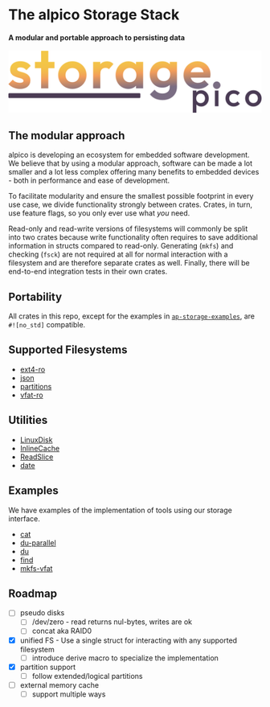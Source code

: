 # The alpico Storage Stack

#### A modular and portable approach to persisting data

[![storage.pico logo](.logo.png)](https://github.com/alpico/storage.pico)

## The modular approach

alpico is developing an ecosystem for embedded software development.
We believe that by using a modular approach, software can be made a
lot smaller and a lot less complex offering many benefits to embedded
devices - both in performance and ease of development.

To facilitate modularity and ensure the smallest possible footprint in
every use case, we divide functionality strongly between crates.
Crates, in turn, use feature flags, so you only ever use what *you*
need.

Read-only and read-write versions of filesystems will commonly be
split into two crates because write functionality often requires to
save additional information in structs compared to read-only.
Generating (`mkfs`) and checking (`fsck`) are not required at all for
normal interaction with a filesystem and are therefore separate crates
as well.  Finally, there will be end-to-end integration tests in their
own crates.



## Portability

All crates in this repo, except for the examples in [`ap-storage-examples`](./creates/ap-storage-examples), are `#![no_std]` compatible.

## Supported Filesystems

- [ext4-ro](./crates/ap-storage-ext4-ro/)
- [json](./crates/ap-storage-json/)
- [partitions](./crates/ap-storage-partition/)
- [vfat-ro](./crates/ap-storage-vfat-ro/)

## Utilities

- [LinuxDisk](./crates/ap-storage-linux/)
- [InlineCache](./crates/ap-storage-memory/)
- [ReadSlice](./crates/ap-storage-memory/)
- [date](./crates/ap-date/)

## Examples

We have examples of the implementation of tools using our storage interface.

- [cat](./crates/ap-storage-examples/src/bin/cat.rs)
- [du-parallel](./crates/ap-storage-examples/src/bin/du-parallel.rs)
- [du](./crates/ap-storage-examples/src/bin/du.rs)
- [find](./crates/ap-storage-examples/src/bin/find.rs)
- [mkfs-vfat](./crates/ap-storage-examples/src/bin/mkfs-vfat.rs)

## Roadmap

- [ ] pseudo disks
  - [ ] /dev/zero - read returns nul-bytes, writes are ok
  - [ ] concat aka RAID0
- [x] unified FS - Use a single struct for interacting with any supported filesystem
  - [ ] introduce derive macro to specialize the implementation
- [x] partition support
  - [ ] follow extended/logical partitions
- [ ] external memory cache
  - [ ] support multiple ways
